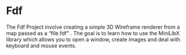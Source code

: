 # Fdf
The Fdf Project involve creating a simple 3D Wireframe renderer from a map passed as a “file.fdf” . The goal is to learn how to use the MiniLibX library which allows you to open a window, create images and deal with keyboard and mouse events.
